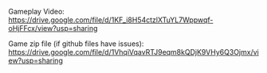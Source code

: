 Gameplay Video:
https://drive.google.com/file/d/1KF_i8H54ctzlXTuYL7Wppwqf-oHjFFcx/view?usp=sharing

Game zip file (if github files have issues):
https://drive.google.com/file/d/1VhqiVqavRTJ9eqm8kQDjK9VHy6Q3Ojmx/view?usp=sharing
